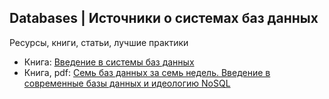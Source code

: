 ## Databases | Источники о системах баз данных
Ресурсы, книги, статьи, лучшие практики  

* Книга: [Введение в системы баз данных](https://www.livelib.ru/book/1000107395-vvedenie-v-sistemy-baz-dannyh-k-dzh-dejt)
* Книга, pdf: [Семь баз данных за семь недель. Введение в современные базы данных и идеологию NoSQL](https://www.litres.ru/dzhim-r-uilson/sem-baz-dannyh-za-sem-nedel-vvedenie-v-sovremennye-bazy-dannyh-i-ideologiu-nosql-6090319/)